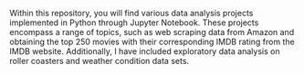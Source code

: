 Within this repository, you will find various data analysis projects implemented in Python through Jupyter Notebook. These projects encompass a range of topics, such as web scraping data from Amazon and obtaining the top 250 movies with their corresponding IMDB rating from the IMDB website. Additionally, I have included exploratory data analysis on roller coasters and weather condition data sets.
